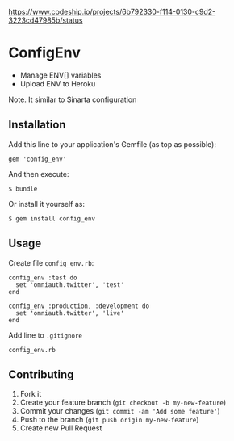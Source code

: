 https://www.codeship.io/projects/6b792330-f114-0130-c9d2-3223cd47985b/status

# ConfigEnv

- Manage ENV[] variables
- Upload ENV to Heroku

Note. It similar to Sinarta configuration

## Installation

Add this line to your application's Gemfile (as top as possible):

    gem 'config_env'

And then execute:

    $ bundle

Or install it yourself as:

    $ gem install config_env

## Usage

Create file `config_env.rb`:

    config_env :test do
      set 'omniauth.twitter', 'test'
    end

    config_env :production, :development do
      set 'omniauth.twitter', 'live'
    end

Add line to `.gitignore`

    config_env.rb


## Contributing

1. Fork it
2. Create your feature branch (`git checkout -b my-new-feature`)
3. Commit your changes (`git commit -am 'Add some feature'`)
4. Push to the branch (`git push origin my-new-feature`)
5. Create new Pull Request
